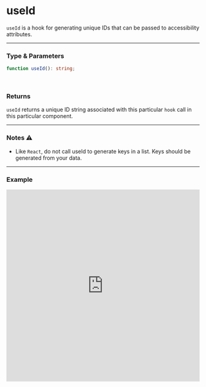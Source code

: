 # useId

`useId` is a hook for generating unique IDs that can be passed to accessibility attributes.

<hr/>

### Type & Parameters

```ts
function useId(): string;
```

<br/>

### Returns

`useId` returns a unique ID string associated with this particular `hook` call in this particular component.

<hr/>

### Notes ⚠️

- Like `React`, do not call useId to generate keys in a list. Keys should be generated from your data.

<hr/>

### Example

<iframe src="https://stackblitz.com/edit/ruvy-qlgy4g?embed=1&file=src%2FButton.tsx&hideExplorer=1&hideNavigation=1" frameBorder="0" style="width:100%;height:500px;"></iframe>
